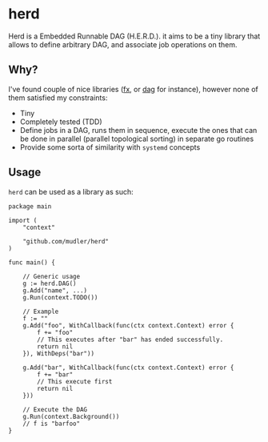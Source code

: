 # herd

Herd is a Embedded Runnable DAG (H.E.R.D.). it aims to be a tiny library that allows to define arbitrary DAG, and associate job operations on them.

## Why?

I've found couple of nice libraries ([fx](https://github.com/uber-go/fx), or [dag](https://github.com/mostafa-asg/dag) for instance), however none of them satisfied my constraints:

- Tiny
- Completely tested (TDD)
- Define jobs in a DAG, runs them in sequence, execute the ones that can be done in parallel (parallel topological sorting) in separate go routines
- Provide some sorta of similarity with `systemd` concepts

## Usage

`herd` can be used as a library as such:

```golang
package main

import (
    "context"

    "github.com/mudler/herd"
)

func main() {

    // Generic usage
    g := herd.DAG()
    g.Add("name", ...)
    g.Run(context.TODO())

    // Example
    f := ""
    g.Add("foo", WithCallback(func(ctx context.Context) error {
        f += "foo"
        // This executes after "bar" has ended successfully.
        return nil
    }), WithDeps("bar"))

    g.Add("bar", WithCallback(func(ctx context.Context) error {
        f += "bar"
        // This execute first
        return nil
    }))

    // Execute the DAG
	g.Run(context.Background())
    // f is "barfoo"
}

```